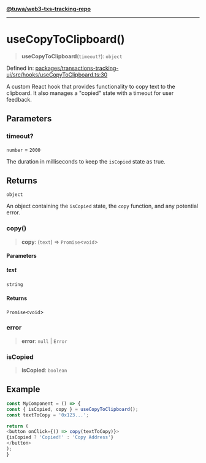 [**@tuwa/web3-txs-tracking-repo**](../../../README.md)

***

# useCopyToClipboard()

> **useCopyToClipboard**(`timeout?`): `object`

Defined in: [packages/transactions-tracking-ui/src/hooks/useCopyToClipboard.ts:30](https://github.com/TuwaIO/web3-transactions-tracking/blob/3081a57d5574d8647dc433129ed2c38de6defd83/packages/transactions-tracking-ui/src/hooks/useCopyToClipboard.ts#L30)

A custom React hook that provides functionality to copy text to the clipboard.
It also manages a "copied" state with a timeout for user feedback.

## Parameters

### timeout?

`number` = `2000`

The duration in milliseconds to keep the `isCopied` state as true.

## Returns

`object`

An object containing the `isCopied` state, the `copy` function, and any potential error.

### copy()

> **copy**: (`text`) => `Promise`\<`void`\>

#### Parameters

##### text

`string`

#### Returns

`Promise`\<`void`\>

### error

> **error**: `null` \| `Error`

### isCopied

> **isCopied**: `boolean`

## Example

```ts
const MyComponent = () => {
const { isCopied, copy } = useCopyToClipboard();
const textToCopy = '0x123...';

return (
<button onClick={() => copy(textToCopy)}>
{isCopied ? 'Copied!' : 'Copy Address'}
</button>
);
}
```
